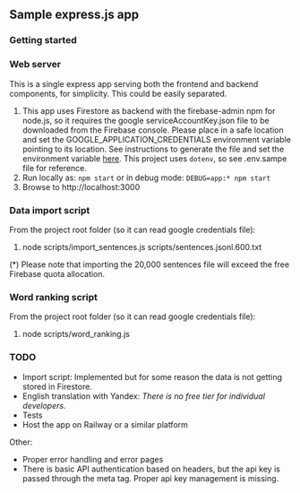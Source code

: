 ## Sample express.js app

### Getting started

### Web server

This is a single express app serving both the frontend and backend components, for simplicity. This could be easily separated.

1. This app uses Firestore as backend with the firebase-admin npm for node.js, so it requires the google serviceAccountKey.json file to be downloaded from the Firebase console. Please place in a safe location and set the GOOGLE_APPLICATION_CREDENTIALS environment variable pointing to its location. See instructions to generate the file and set the environment variable [here](https://firebase.google.com/docs/admin/setup#initialize_the_sdk_in_non-google_environments). This project uses `dotenv`, so see .env.sampe file for reference.
2. Run locally as: `npm start` or in debug mode: `DEBUG=app:* npm start`
3. Browse to http://localhost:3000


### Data import script

From the project root folder (so it can read google credentials file):
1. node scripts/import_sentences.js scripts/sentences.jsonl.600.txt

(*) Please note that importing the 20,000 sentences file will exceed the free Firebase quota allocation.

### Word ranking script

From the project root folder (so it can read google credentials file):
1. node scripts/word_ranking.js


### TODO

- Import script: Implemented but for some reason the data is not getting stored in Firestore.
- English translation with Yandex: *There is no free tier for individual developers.*
- Tests
- Host the app on Railway or a similar platform

Other:

- Proper error handling and error pages
- There is basic API authentication based on headers, but the api key is passed through the meta tag. Proper api key management is missing.
